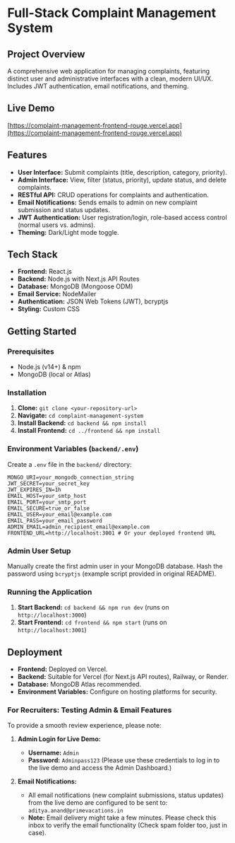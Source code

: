 # Full-Stack Complaint Management System

## Project Overview
A comprehensive web application for managing complaints, featuring distinct user and administrative interfaces with a clean, modern UI/UX. Includes JWT authentication, email notifications, and theming.

## Live Demo
[https://complaint-management-frontend-rouge.vercel.app](https://complaint-management-frontend-rouge.vercel.app)

## Features
*   **User Interface:** Submit complaints (title, description, category, priority).
*   **Admin Interface:** View, filter (status, priority), update status, and delete complaints.
*   **RESTful API:** CRUD operations for complaints and authentication.
*   **Email Notifications:** Sends emails to admin on new complaint submission and status updates.
*   **JWT Authentication:** User registration/login, role-based access control (normal users vs. admins).
*   **Theming:** Dark/Light mode toggle.

## Tech Stack
*   **Frontend:** React.js
*   **Backend:** Node.js with Next.js API Routes
*   **Database:** MongoDB (Mongoose ODM)
*   **Email Service:** NodeMailer
*   **Authentication:** JSON Web Tokens (JWT), bcryptjs
*   **Styling:** Custom CSS

## Getting Started

### Prerequisites
*   Node.js (v14+) & npm
*   MongoDB (local or Atlas)

### Installation
1.  **Clone:** `git clone <your-repository-url>`
2.  **Navigate:** `cd complaint-management-system`
3.  **Install Backend:** `cd backend && npm install`
4.  **Install Frontend:** `cd ../frontend && npm install`

### Environment Variables (`backend/.env`)
Create a `.env` file in the `backend/` directory:
```
MONGO_URI=your_mongodb_connection_string
JWT_SECRET=your_secret_key
JWT_EXPIRES_IN=1h
EMAIL_HOST=your_smtp_host
EMAIL_PORT=your_smtp_port
EMAIL_SECURE=true_or_false
EMAIL_USER=your_email@example.com
EMAIL_PASS=your_email_password
ADMIN_EMAIL=admin_recipient_email@example.com
FRONTEND_URL=http://localhost:3001 # Or your deployed frontend URL
```

### Admin User Setup
Manually create the first admin user in your MongoDB database. Hash the password using `bcryptjs` (example script provided in original README).

### Running the Application
1.  **Start Backend:** `cd backend && npm run dev` (runs on `http://localhost:3000`)
2.  **Start Frontend:** `cd frontend && npm start` (runs on `http://localhost:3001`)

## Deployment
*   **Frontend:** Deployed on Vercel.
*   **Backend:** Suitable for Vercel (for Next.js API routes), Railway, or Render.
*   **Database:** MongoDB Atlas recommended.
*   **Environment Variables:** Configure on hosting platforms for security.

### For Recruiters: Testing Admin & Email Features
To provide a smooth review experience, please note:

1.  **Admin Login for Live Demo:**
    *   **Username:** `Admin`
    *   **Password:** `Adminpass123` (Please use these credentials to log in to the live demo and access the Admin Dashboard.)

2.  **Email Notifications:**
    *   All email notifications (new complaint submissions, status updates) from the live demo are configured to be sent to: `aditya.anand@primevacations.in`
    *   **Note:** Email delivery might take a few minutes. Please check this inbox to verify the email functionality (Check spam folder too, just in case).